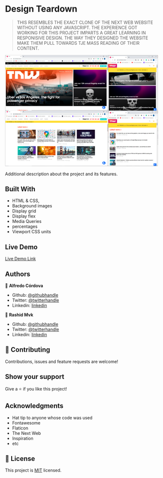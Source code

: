 # Design Teardown

>THIS RESEMBLES THE EXACT CLONE OF THE NEXT WEB WEBSITE WITHOUT USING ANY JAVASCRIPT. THE EXPERIENCE GOT WORKING FOR THIS PROJECT IMPARTS A GREAT LEARNING IN RESPONISIVE DESIGN. THE WAY THEY DESIGNED THE WEBSITE MAKE THEM PULL TOWARDS TJE MASS READING OF THEIR CONTENT. 


![screenshot](https://github.com/Huemac-Alfredo/TheNextWebClone/blob/feature/Images/TNWClone-screenshot.PNG?raw=true)

Additional description about the project and its features.

## Built With

- HTML & CSS,
- Background images
- Display grid
- Display flex
- Media Queries
- percentages 
- Viewport CSS units



## Live Demo

[Live Demo Link](https://raw.githack.com/rashidmvk/SmashingMagazineClone/feature/index.html)

## Authors

👤 **Alfredo Córdova**

- Github: [@githubhandle](https://github.com/Huemac-Alfredo)
- Twitter: [@twitterhandle](https://twitter.com/AlfredoHuemac)
- Linkedin: [linkedin](https://www.linkedin.com/in/huemac-alfredo-c%C3%B3rdova-torres-b28986136/)

👤 **Rashid Mvk**

- Github: [@githubhandle](https://github.com/rashidmvk)
- Twitter: [@twitterhandle](www.twitter.com/rashidnm)
- Linkedin: [linkedin](https://www.linkedin.com/in/rashidmvk/)

## 🤝 Contributing

Contributions, issues and feature requests are welcome!

## Show your support

Give a ⭐️ if you like this project!

## Acknowledgments

- Hat tip to anyone whose code was used
- Fontawesome
- Flaticon
- The Next Web
- Inspiration
- etc

## 📝 License

This project is [MIT](lic.url) licensed.
